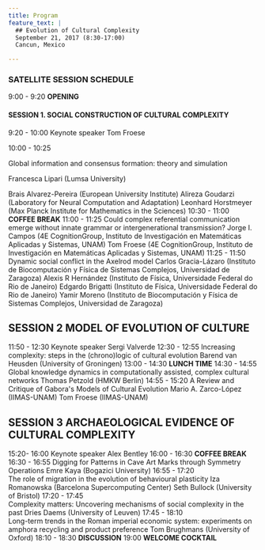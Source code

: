 ```yaml
---
title: Program
feature_text: |
  ## Evolution of Cultural Complexity
  September 21, 2017 (8:30-17:00)
  Cancun, Mexico 

---
```

### SATELLITE SESSION SCHEDULE

9:00 - 9:20  **OPENING**
#### SESSION 1. SOCIAL CONSTRUCTION OF CULTURAL COMPLEXITY
9:20 - 10:00 Keynote speaker Tom Froese

10:00 - 10:25

Global information and consensus formation: theory and simulation

Francesca Lipari (Lumsa University)

Brais Alvarez-Pereira (European University Institute)
Alireza Goudarzi (Laboratory for Neural Computation and Adaptation)
Leonhard Horstmeyer (Max Planck Institute for Mathematics in the Sciences)
10:30 - 11:00   **COFFEE BREAK** 
11:00 - 11:25 
Could complex referential communication emerge without innate grammar or intergenerational transmission?
Jorge I. Campos (4E CognitionGroup, Instituto de Investigación en Matemáticas Aplicadas y Sistemas, UNAM)
Tom Froese (4E CognitionGroup, Instituto de Investigación en Matemáticas Aplicadas y Sistemas, UNAM) 
11:25 - 11:50
Dynamic social conflict in the Axelrod model
Carlos Gracia-Lázaro (Instituto de Biocomputación y Física de Sistemas Complejos, Universidad de Zaragoza)
Alexis R Hernández (Instituto de Física, Universidade Federal do Rio de Janeiro)
Edgardo Brigatti (Instituto de Física, Universidade Federal do Rio de Janeiro)
Yamir Moreno (Instituto de Biocomputación y Física de Sistemas Complejos, Universidad de Zaragoza) 
## SESSION 2   **MODEL OF EVOLUTION OF CULTURE**
11:50 - 12:30 Keynote speaker  Sergi Valverde 
12:30 - 12:55
Increasing complexity: steps in the (chrono)logic of cultural evolution
Barend van Heusden (University of Groningen)
13:00 - 14:30   **LUNCH TIME**
14:30 - 14:55   
Global knowledge dynamics in computationally assisted, complex cultural networks
Thomas Petzold  (HMKW Berlin) 
14:55 - 15:20 
A Review and Critique of Gabora's Models of Cultural Evolution
Mario A. Zarco-López (IIMAS-UNAM)
Tom Froese (IIMAS-UNAM)
## SESSION 3   **ARCHAEOLOGICAL EVIDENCE OF CULTURAL COMPLEXITY**
15:20- 16:00 Keynote speaker  Alex Bentley
16:00 - 16:30   **COFFEE BREAK**  
16:30 - 16:55 
Digging for Patterns in Cave Art Marks through Symmetry Operations
Emre Kaya (Bogazici University) 
16:55 - 17:20  
The role of migration in the evolution of behavioural plasticity
Iza Romanowska (Barcelona Supercomputing Center) 
Seth Bullock (University of Bristol) 
17:20 - 17:45  
Complexity matters: Uncovering mechanisms of social complexity in the past
Dries Daems (University of Leuven) 
17:45 - 18:10  
Long-term trends in the Roman imperial economic system: experiments on amphora recycling and product preference
Tom Brughmans (University of Oxford) 
18:10 - 18:30   **DISCUSSION** 
19:00  **WELCOME COCKTAIL** 


<!---
Knowing the controversial nature of the topic and the lack of consensus on thoses questions, we think (and know by experience?) that the best format to successfully push forward the discussion is a one day satellite with time for discussion.  

We propose a day with 8 presentation, 4 on the morning and 4 on the evening. Half of the talk will be 45min presentation+question made by the Invited Speakers, the other half will be 30min presentation+question on the submitted abstract.

We propose to end the day be a 1:30 panel discussion.

-->

